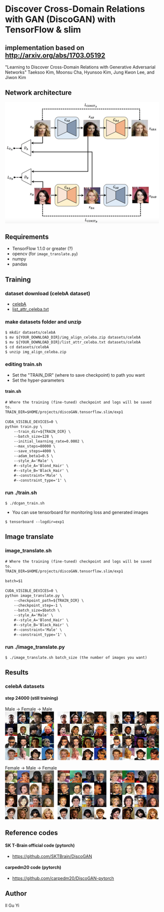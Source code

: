 # Discover Cross-Domain Relations with GAN (DiscoGAN) with TensorFlow & slim
##  implementation based on http://arxiv.org/abs/1703.05192

  "Learning to Discover Cross-Domain Relations
    with Generative Adversarial Networks"
  Taeksoo Kim, Moonsu Cha, Hyunsoo Kim, Jung Kwon Lee, and Jiwon Kim

## Network architecture
![model](assets/DiscoGANs.png)


## Requirements
* TensorFlow 1.1.0 or greater (?)
* opencv (for `image_translate.py`)
* numpy
* pandas

## Training
### dataset download (celebA dataset)
* [celebA](https://www.dropbox.com/s/1s754dts6wvwe8r/img_align_celeba.zip?dl=1)
* [list_attr_celeba.txt](https://www.dropbox.com/s/3ahr57qurzdwv3v/list_attr_celeba.txt?dl=1)

### make datasets folder and unzip
```shell
$ mkdir datasets/celebA
$ mv ${YOUR_DOWNLOAD_DIR}/img_align_celeba.zip datasets/celebA
$ mv ${YOUR_DOWNLOAD_DIR}/list_attr_celeba.txt datasets/celebA
$ cd datasets/celebA
$ unzip img_align_celeba.zip
```

### editing train.sh
* Set the "TRAIN_DIR" (where to save checkpoint) to path you want
* Set the hyper-parameters

#### train.sh
```shell
# Where the training (fine-tuned) checkpoint and logs will be saved to.
TRAIN_DIR=$HOME/projects/discoGAN.tensorflow.slim/exp1

CUDA_VISIBLE_DEVICES=0 \
python train.py \
    --train_dir=${TRAIN_DIR} \
    --batch_size=128 \
    --initial_learning_rate=0.0002 \
    --max_steps=80000 \
    --save_steps=4000 \
    --adam_beta1=0.5 \
    --style_A='Male' \
    #--style_A='Blond_Hair' \
    #--style_B='Black_Hair' \
    #--constraint='Male' \
    #--constraint_type='1' \
```

### run ./train.sh
```shell
$ ./dcgan_train.sh
```
* You can use tensorboard for monitoring loss and generated images
```shell
$ tensorboard --logdir=exp1
```

## Image translate
### image_translate.sh
```shell
# Where the training (fine-tuned) checkpoint and logs will be saved to.
TRAIN_DIR=$HOME/projects/discoGAN.tensorflow.slim/exp1

batch=$1

CUDA_VISIBLE_DEVICES=0 \
python image_translate.py \
    --checkpoint_path=${TRAIN_DIR} \
    --checkpoint_step=-1 \
    --batch_size=$batch \
    --style_A='Male' \
    #--style_A='Blond_Hair' \
    #--style_B='Black_Hair' \
    #--constraint='Male' \
    #--constraint_type='1' \
```

### run ./image_translate.py
```shell
$ ./image_translate.sh batch_size (the number of images you want)
```

## Results
### celebA datasets
#### step 24000 (still training)
Male -> Female -> Male
![assets](assets/styleA_Male_styleB_None_domain_A2B_024000.jpg)
    
Female -> Male -> Female
![assets](assets/styleA_Male_styleB_None_domain_B2A_024000.jpg)


## Reference codes
#### SK T-Brain official code (pytorch)
* <https://github.com/SKTBrain/DiscoGAN>
#### carpedm20 code (pytorch)
* <https://github.com/carpedm20/DiscoGAN-pytorch>

## Author
  Il Gu Yi
